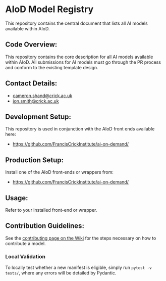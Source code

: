 # AIoD Model Registry
This repository contains the central document that lists all AI models available within AIoD.

## Code Overview:
This repository contains the core description for all AI models available within AIoD. All submissions for AI models must go through the PR process and conform to the existing template design.

## Contact Details:
* cameron.shand@crick.ac.uk
* jon.smith@crick.ac.uk

## Development Setup:
This repository is used in conjunction with the AIoD front ends available here:
* https://github.com/FrancisCrickInstitute/ai-on-demand/

## Production Setup:
Install one of the AIoD front-ends or wrappers from:
* https://github.com/FrancisCrickInstitute/ai-on-demand/
 
## Usage:
Refer to your installed front-end or wrapper.

## Contribution Guidelines:
See the [contributing page on the Wiki](https://github.com/FrancisCrickInstitute/AIoD-Model-Registry/wiki/Model-Registry#contributing) for the steps necessary on how to contribute a model.

### Local Validation
To locally test whether a new manifest is eligible, simply run `pytest -v tests/`, where any errors will be detailed by Pydantic.
